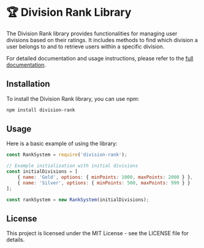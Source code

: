 # 🏆 Division Rank Library

The Division Rank library provides functionalities for managing user divisions based on their ratings. It includes methods to find which division a user belongs to and to retrieve users within a specific division.

For detailed documentation and usage instructions, please refer to the [full documentation](https://fozan.gitbook.io/division-rank/).

## Installation

To install the Division Rank library, you can use npm:

```bash
npm install division-rank
```

## Usage

Here is a basic example of using the library:

```javascript
const RankSystem = require('division-rank');

// Example initialization with initial divisions
const initialDivisions = [
    { name: 'Gold', options: { minPoints: 1000, maxPoints: 2000 } },
    { name: 'Silver', options: { minPoints: 500, maxPoints: 999 } }
];

const rankSystem = new RankSystem(initialDivisions);
```

## License

This project is licensed under the MIT License - see the LICENSE file for details.
